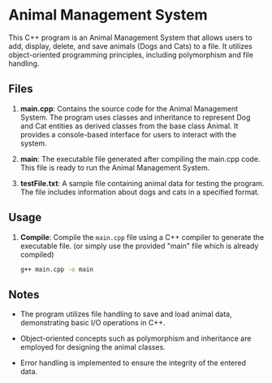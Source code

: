 # Animal Management System

This C++ program is an Animal Management System that allows users to add, display, delete, and save animals (Dogs and Cats) to a file. It utilizes object-oriented programming principles, including polymorphism and file handling.

## Files

1. **main.cpp**: Contains the source code for the Animal Management System. The program uses classes and inheritance to represent Dog and Cat entities as derived classes from the base class Animal. It provides a console-based interface for users to interact with the system.

2. **main**: The executable file generated after compiling the main.cpp code. This file is ready to run the Animal Management System.

3. **testFile.txt**: A sample file containing animal data for testing the program. The file includes information about dogs and cats in a specified format.

## Usage

1. **Compile**: Compile the `main.cpp` file using a C++ compiler to generate the executable file. (or simply use the provided "main" file which is already compiled)

   ```bash
   g++ main.cpp -o main

## Notes

   * The program utilizes file handling to save and load animal data, demonstrating basic I/O operations in C++.

   * Object-oriented concepts such as polymorphism and inheritance are employed for designing the animal classes.

   * Error handling is implemented to ensure the integrity of the entered data.